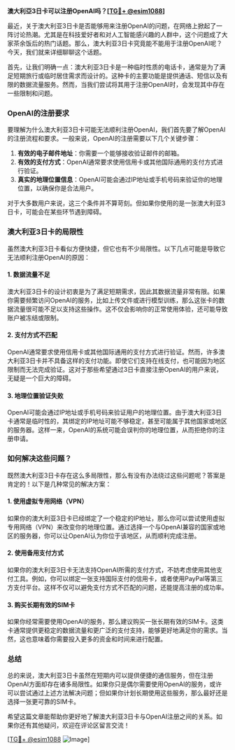 **澳大利亞3日卡可以注册OpenAI吗？[[TG💪+ @esim1088](https://t.me/s/esim1088)]**

最近，关于澳大利亚3日卡是否能够用来注册OpenAI的问题，在网络上掀起了一阵讨论热潮。尤其是在科技爱好者和对人工智能感兴趣的人群中，这个问题成了大家茶余饭后的热门话题。那么，澳大利亚3日卡究竟能不能用于注册OpenAI呢？今天，我们就来详细聊聊这个话题。

首先，让我们明确一点：澳大利亚3日卡是一种临时性质的电话卡，通常是为了满足短期旅行或临时居住需求而设计的。这种卡的主要功能是提供通话、短信以及有限的数据流量服务。然而，当我们尝试将其用于注册OpenAI时，会发现其中存在一些限制和问题。

### OpenAI的注册要求

要理解为什么澳大利亚3日卡可能无法顺利注册OpenAI，我们首先要了解OpenAI的注册流程和要求。一般来说，OpenAI的注册需要以下几个关键步骤：

1. **有效的电子邮件地址**：你需要一个能够接收验证邮件的邮箱。
2. **有效的支付方式**：OpenAI通常要求使用信用卡或其他国际通用的支付方式进行验证。
3. **真实的地理位置信息**：OpenAI可能会通过IP地址或手机号码来验证你的地理位置，以确保你是合法用户。

对于大多数用户来说，这三个条件并不算苛刻。但如果你使用的是一张澳大利亚3日卡，可能会在某些环节遇到障碍。

### 澳大利亚3日卡的局限性

虽然澳大利亚3日卡看似方便快捷，但它也有不少局限性。以下几点可能是导致它无法顺利注册OpenAI的原因：

#### 1. 数据流量不足

澳大利亚3日卡的设计初衷是为了满足短期需求，因此其数据流量非常有限。如果你需要频繁访问OpenAI的服务，比如上传文件或进行模型训练，那么这张卡的数据流量很可能不足以支持这些操作。这不仅会影响你的正常使用体验，还可能导致账户被冻结或限制。

#### 2. 支付方式不匹配

OpenAI通常要求使用信用卡或其他国际通用的支付方式进行验证。然而，许多澳大利亚3日卡并不具备这样的支付功能。即使它们支持在线支付，也可能因为地区限制而无法完成验证。这对于那些希望通过3日卡直接注册OpenAI的用户来说，无疑是一个巨大的障碍。

#### 3. 地理位置验证失败

OpenAI可能会通过IP地址或手机号码来验证用户的地理位置。由于澳大利亚3日卡通常是临时性的，其绑定的IP地址可能不够稳定，甚至可能属于其他国家或地区的服务器。这样一来，OpenAI的系统可能会误判你的地理位置，从而拒绝你的注册申请。

### 如何解决这些问题？

既然澳大利亚3日卡存在这么多局限性，那么有没有办法绕过这些问题呢？答案是肯定的！以下是几种常见的解决方案：

#### 1. 使用虚拟专用网络（VPN）

如果你的澳大利亚3日卡已经绑定了一个稳定的IP地址，那么你可以尝试使用虚拟专用网络（VPN）来改变你的地理位置。通过选择一个与OpenAI兼容的国家或地区的服务器，你可以让OpenAI认为你位于该地区，从而顺利完成注册。

#### 2. 使用备用支付方式

如果你的澳大利亚3日卡无法支持OpenAI所需的支付方式，不妨考虑使用其他支付工具。例如，你可以绑定一张支持国际支付的信用卡，或者使用PayPal等第三方支付平台。这样不仅可以避免支付方式不匹配的问题，还能提高注册的成功率。

#### 3. 购买长期有效的SIM卡

如果你经常需要使用OpenAI的服务，那么建议购买一张长期有效的SIM卡。这类卡通常提供更稳定的数据流量和更广泛的支付支持，能够更好地满足你的需求。当然，这也意味着你需要投入更多的资金和时间来进行配置。

### 总结

总的来说，澳大利亚3日卡虽然在短期内可以提供便捷的通信服务，但在注册OpenAI方面却存在诸多局限性。如果你只是偶尔需要使用OpenAI的服务，或许可以尝试通过上述方法解决问题；但如果你计划长期使用这些服务，那么最好还是选择一张更可靠的SIM卡。

希望这篇文章能帮助你更好地了解澳大利亚3日卡与OpenAI注册之间的关系。如果你还有其他疑问，欢迎在评论区留言交流！

[[TG💪+ @esim1088](https://t.me/s/esim1088) ![Image](https://i.postimg.cc/4NQfJmqS/Snipaste-2025-05-13-00-14-12.png)]